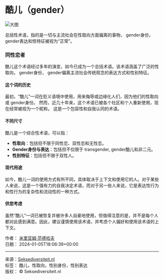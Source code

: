# 酷儿（gender）

![大图](https://www.seksediversiteit.nl/wp-content/uploads/2024/01/Woordenboek-socwet-14-1.jpg)

总括性术语，指的是一切与主流社会在性取向方面偏离的事物， gender身份， gender表达和性特征被视为“正常”。

### 同性恋者

酷儿这个术语经过多年的演变，如今已成为一个总括术语。该术语涵盖了广泛的性取向， gender身份， gender偏离主流社会传统观念的表达方式和性别特征。

#### 这个词的历史

最初，“酷儿”一词在贬义语境中使用，用来侮辱或边缘化人们，因为他们的性取向或 gender身份。 然而，近几十年来，这个术语已被各个社区和个人重新使用，现在经常被视为一个昵称。 这是一个包容性和自我认同的术语。

#### 不同尺寸

酷儿是一个综合性术语，可以指：

- **性取向**：包括但不限于同性恋、双性恋和无性恋。
- **Gender身份与表达**：包括但不仅限于 transgender, gender酷儿和非二元。
- **性别特征**：包括但不限于双性人。

#### 现代用途

如今，酷儿一词的使用方式有所不同，具体取决于上下文和使用它的人。对于某些人来说，这是一个强有力的自我决定术语，而对于另一些人来说，它是表达性行为和性行为的复杂性和流动性的一种方式。

#### 供您考虑

虽然“酷儿”一词已被恢复并被许多人自豪地使用，但值得注意的是，并不是每个人都对此感到满意。因此，建议谨慎使用该术语，并考虑个人偏好和使用该术语的上下文。

作者： [米里亚姆·范德哈夫](https://www.seksediversiteit.nl/zh-CN/author/admin/)  
日期： 2024-01-05T18:06:39+00:00  

--- 

来源：[Seksediversiteit.nl](https://www.seksediversiteit.nl/zh-CN/data/woordenlijst/)  
标签： 酷儿，性取向，性别身份，性别表达  
版权： © Seksediversiteit.nl